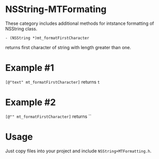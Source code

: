 NSString-MTFormating
====================

These category includes additional methods for intstance formatting of NSString class.

`- (NSString *)mt_formatFirstCharacter`

returns first character of string with length greater than one.

Example #1
====================
`[@"text" mt_formatFirstCharacter]` returns `t`

Example #2
====================
`[@"" mt_formatFirstCharacter]` returns ``

Usage
====================
Just copy files into your project and include `NSString+MTFormatting.h`. 
